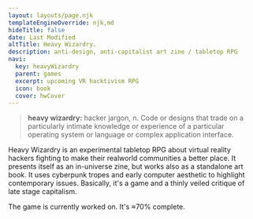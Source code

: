 ```yaml
---
layout: layouts/page.njk
templateEngineOverride: njk,md
hideTitle: false
date: Last Modified
altTitle: Heavy Wizardry.
description: anti-design, anti-capitalist art zine / tabletop RPG 
navi:
  key: heavyWizardry
  parent: games
  excerpt: upcoming VR hacktivism RPG
  icon: book
  cover: hwCover
---
```


> <b>heavy wizardry:</b> hacker jargon, n. Code or designs that trade on a particularly intimate knowledge or experience of a particular operating system or language or complex application interface.

Heavy Wizardry is an experimental tabletop RPG about virtual reality hackers fighting to make their realworld communities a better place. It presents itself as an in-universe zine, but works also as a standalone art book. It uses cyberpunk tropes and early computer aesthetic to highlight contemporary issues. Basically, it's a game and a thinly veiled critique of late stage capitalism.

The game is currently worked on. It's ≈70% complete.



